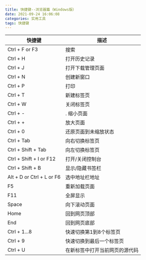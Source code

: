 ```yaml
---
title: 快捷键--浏览器篇（Windows版）
date: 2021-09-24 16:06:08
categories: 实用工具
tags: 快捷键
---
```


| 快捷键                  | 描述   |
| -------------------- | ---- |
| Ctrl  +  F   or   F3 | 搜索   |
| Ctrl  +  H         |                           打开历史记录 |
| Ctrl  +  J               |                      打开下载管理页面 |
|Ctrl  +  N                  |                  创建新窗口|
|Ctrl  +  P                       |             打印|
|Ctrl  +  T                  |                   新建标签页|
|Ctrl  +  W                          |         关闭标签页|
|Ctrl  +  -                         |           . 缩小页面|
|Ctrl  +  +                           |          放大页面|
|Ctrl  +  0                                |     还原页面到未缩放状态|
|Ctrl  +  Tab                           |       向右切换标签页|
|Ctrl  +  Shift  + Tab               |       向左切换标签页|
|Ctrl  +  Shift  +  I  or  F12         |    打开/关闭控制台|
|Ctrl  +  Shift  +  B                     |    显示/隐藏书签栏|
|Alt  +  D  or  Ctrl  +  L  or  F6      | 选中地址栏地址|
|F5                                           |     重新加载页面|
|F11                                     |          全屏显示|
|Space                                      |    向下滚动页面|
|Home                                       |    回到网页顶部|
|End                                           |   回到网页底部|
|Ctrl  +  1...8                            |     快速切换第1到8个标签页|
|Ctrl  +  9                                   |   快速切换到最后一个标签页|
|Ctrl  +  U                                  |   在新标签中打开当前网页的源代码|